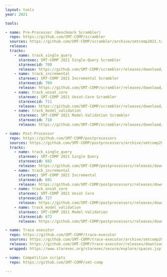 ```yaml
---
layout: tools
year: 2021

tools:

- name: Pre-Processor (Benchmark Scrambler)
  repo: https://github.com/SMT-COMP/scrambler
  sources: https://github.com/SMT-COMP/scrambler/archive/smtcomp2021.tar.gz
  release:
  tracks:
    - name: track_single_query
      starexec: SMT-COMP 2021 Single-Query Scrambler
      starexecid: 708
      release: https://github.com/SMT-COMP/scrambler/releases/download/smtcomp2021/SMT-COMP-2021-single-query-scrambler.tar.gz
    - name: track_incremental
      starexec: SMT-COMP 2021 Incremental Scrambler
      starexecid: 709
      release: https://github.com/SMT-COMP/scrambler/releases/download/smtcomp2021/SMT-COMP-2021-incremental-scrambler.tar.gz
    - name: track_unsat_core
      starexec: SMT-COMP 2021 Unsat-Core Scrambler
      starexecid: 711
      release: https://github.com/SMT-COMP/scrambler/releases/download/smtcomp2021/SMT-COMP-2021-unsat-core-scrambler.tar.gz
    - name: track_model_validation
      starexec: SMT-COMP 2021 Model-Validation Scrambler
      starexecid: 710
      release: https://github.com/SMT-COMP/scrambler/releases/download/smtcomp2021/SMT-COMP-2021-model-validation-scrambler.tar.gz

- name: Post-Processor
  repo: https://github.com/SMT-COMP/postprocessors
  sources: https://github.com/SMT-COMP/postprocessors/archive/smtcomp2021.tar.gz
  tracks:
    - name: track_single_query
      starexec: SMT-COMP 2021 Single Query
      starexecid: 692
      release: https://github.com/SMT-COMP/postprocessors/releases/download/smtcomp2021/SMT-COMP-2021-single-query-post-processor.tar.gz
    - name: track_incremental
      starexec: SMT-COMP 2021 Incremental
      starexecid: 691
      release: https://github.com/SMT-COMP/postprocessors/releases/download/smtcomp2021/SMT-COMP-2021-incremental-post-processor.tar.gz
    - name: track_unsat_core
      starexec: SMT-COMP 2021 Unsat Core
      starexecid: 727
      release: https://github.com/SMT-COMP/postprocessors/releases/download/smtcomp2021/SMT-COMP-2021-unsat-core-post-processor.tar.gz
    - name: track_model_validation
      starexec: SMT-COMP 2021 Model-Validation
      starexecid: 672
      release: https://github.com/SMT-COMP/postprocessors/releases/download/smtcomp2021/SMT-COMP-2021-model-validation-post-processor.tar.gz

- name: Trace executor
  repo: https://github.com/SMT-COMP/trace-executor
  sources: https://github.com/SMT-COMP/trace-executor/archive/smtcomp2021.tar.gz
  release: https://github.com/SMT-COMP/trace-executor/releases/download/smtcomp2021/SMT-COMP-2021-trace-executor.tar.gz
  wrapped: https://www.starexec.org/starexec/secure/explore/spaces.jsp?id=458983

- name: Competition scripts
  repo: https://github.com/SMT-COMP/smt-comp

---
```


